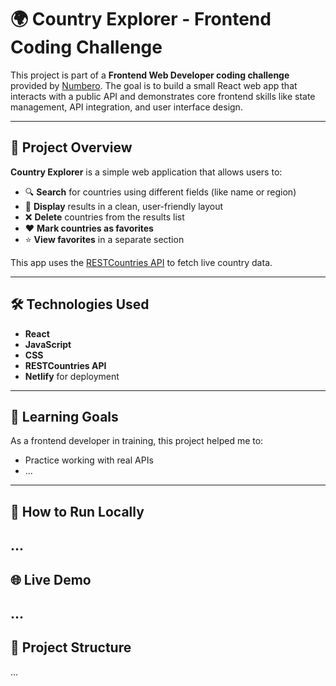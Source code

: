 # 🌍 Country Explorer - Frontend Coding Challenge

This project is part of a **Frontend Web Developer coding challenge** provided by [Numbero](https://www.numbero.de/). The goal is to build a small React web app that interacts with a public API and demonstrates core frontend skills like state management, API integration, and user interface design.

---

## 🚀 Project Overview

**Country Explorer** is a simple web application that allows users to:

- 🔍 **Search** for countries using different fields (like name or region)
- 📃 **Display** results in a clean, user-friendly layout
- ❌ **Delete** countries from the results list
- ❤️ **Mark countries as favorites**
- ⭐ **View favorites** in a separate section

This app uses the [RESTCountries API](https://restcountries.com/) to fetch live country data.

---

## 🛠️ Technologies Used

- **React**
- **JavaScript**
- **CSS**
- **RESTCountries API**
- **Netlify** for deployment

---

## 🧠 Learning Goals

As a frontend developer in training, this project helped me to:

- Practice working with real APIs
- ...

---

## 🔧 How to Run Locally

## ...

## 🌐 Live Demo

## ...

## 📁 Project Structure

...
